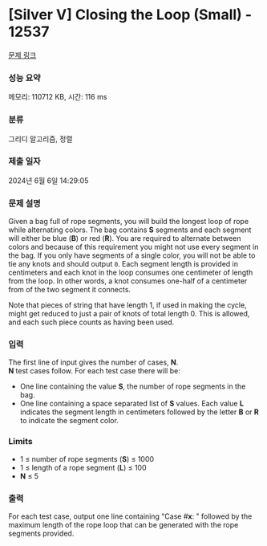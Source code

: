 # [Silver V] Closing the Loop (Small) - 12537 

[문제 링크](https://www.acmicpc.net/problem/12537) 

### 성능 요약

메모리: 110712 KB, 시간: 116 ms

### 분류

그리디 알고리즘, 정렬

### 제출 일자

2024년 6월 6일 14:29:05

### 문제 설명

<p>Given a bag full of rope segments, you will build the longest loop of rope while alternating colors. The bag contains <strong>S</strong> segments and each segment will either be blue (<strong>B</strong>) or red (<strong>R</strong>). You are required to alternate between colors and because of this requirement you might not use every segment in the bag. If you only have segments of a single color, you will not be able to tie any knots and should output <code>0</code>. Each segment length is provided in centimeters and each knot in the loop consumes one centimeter of length from the loop. In other words, a knot consumes one-half of a centimeter from of the two segment it connects.</p>

<p>Note that pieces of string that have length 1, if used in making the cycle, might get reduced to just a pair of knots of total length 0. This is allowed, and each such piece counts as having been used.</p>

### 입력 

 <p>The first line of input gives the number of cases, <strong>N</strong>.<br>
<strong>N</strong> test cases follow. For each test case there will be:</p>

<ul>
	<li>One line containing the value <strong>S</strong>, the number of rope segments in the bag.</li>
	<li>One line containing a space separated list of <strong>S</strong> values. Each value <strong>L</strong> indicates the segment length in centimeters followed by the letter <strong>B</strong> or <strong>R</strong> to indicate the segment color.</li>
</ul>

<h3>Limits</h3>

<ul>
	<li>1 ≤ number of rope segments (<strong>S</strong>) ≤ 1000</li>
	<li>1 ≤ length of a rope segment (<strong>L</strong>) ≤ 100</li>
	<li><strong>N</strong> ≤ 5</li>
</ul>

### 출력 

 <p>For each test case, output one line containing "Case #<strong>x</strong>: " followed by the maximum length of the rope loop that can be generated with the rope segments provided.</p>

